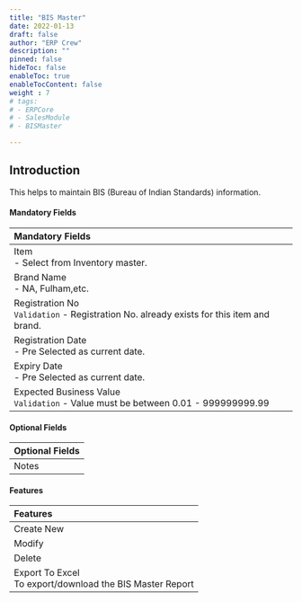 ```yaml
---
title: "BIS Master"
date: 2022-01-13
draft: false
author: "ERP Crew"
description: ""
pinned: false
hideToc: false
enableToc: true
enableTocContent: false
weight : 7
# tags: 
# - ERPCore 
# - SalesModule
# - BISMaster

---
```

## Introduction

This helps to maintain BIS (Bureau of Indian Standards) information.

#### Mandatory Fields

|Mandatory Fields|   
  |:------|                   
  | Item <br> - Select from Inventory master.
  | Brand Name <br> - NA, Fulham,etc.
  | Registration No <br> `Validation` - Registration No. already exists for this item and brand.
  | Registration Date <br> - Pre Selected as current date.
  | Expiry Date <br> - Pre Selected as current date.
  | Expected Business Value <br> `Validation` - Value must be between 0.01 - 999999999.99

#### Optional Fields

|Optional Fields|   
  |:------|
  | Notes

#### Features   

|Features|  
  |:------|
  | Create New 
  | Modify
  | Delete
  | Export To Excel <br> To export/download the BIS Master Report

